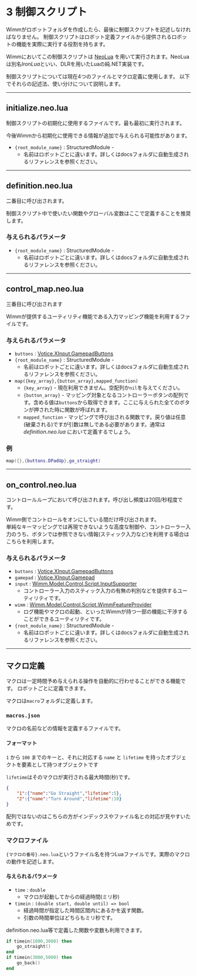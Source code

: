 # 3 制御スクリプト
Wimmがロボットフォルダを作成したら、最後に制御スクリプトを記述しなければなりません。
制御スクリプトはロボット定義ファイルから提供されるロボットの機能を実際に実行する役割を持ちます。

Wimmにおいてこの制御スクリプトは [NeoLua](https://github.com/neolithos/neolua) を用いて実行されます。NeoLuaは別名*IronLua*といい、DLRを用いたLuaの純.NET実装です。

制御スクリプトについては現在4つのファイルとマクロ定義に使用します。
以下でそれらの記述法、使い分けについて説明します。

---
## initialize.neo.lua
制御スクリプトの初期化に使用するファイルです。最も最初に実行されます。

今後Wimmから初期化に使用できる情報が追加で与えられる可能性があります。

- `{root_module_name}` : StructuredModule -
    - 名前はロボットごとに違います。詳しくはdocsフォルダに自動生成されるリファレンスを参照ください。
---
## definition.neo.lua
二番目に呼び出されます。

制御スクリプト中で使いたい関数やグローバル変数はここで定義することを推奨します。  

### 与えられるパラメータ
- `{root_module_name}` : StructuredModule -
    - 名前はロボットごとに違います。詳しくはdocsフォルダに自動生成されるリファレンスを参照ください。

---
## control_map.neo.lua
三番目に呼び出されます

Wimmが提供するユーティリティ機能である入力マッピング機能を利用するファイルです。
### 与えられるパラメータ
- `buttons` : [Votice.XInput.GamepadButtons](https://github.com/amerkoleci/Vortice.Windows/blob/main/src/Vortice.XInput/GamepadButtons.cs)
- `{root_module_name}` : StructuredModule -
    - 名前はロボットごとに違います。詳しくはdocsフォルダに自動生成されるリファレンスを参照ください。
- `map({key_array},{button_array},mapped_function)`
  - `{key_array}` - 現在利用できません。空配列か`nil`を与えてください。
  - `{button_array}` - マッピング対象となるコントローラーボタンの配列です。含める値は`buttons`から取得できます。ここに与えられた全てのボタンが押された時に関数が呼ばれます。
  - `mapped_function` - マッピングで呼び出される関数です。戻り値は任意(破棄される)ですが引数は無しである必要があります。通常は *definition.neo.lua* において定義するでしょう。
### 例
```lua
map({},{buttons.DPadUp},go_straight)
```

---
## on_control.neo.lua
コントロールループにおいて呼び出されます。呼び出し頻度は20回/秒程度です。

Wimm側でコントロールをオンにしている間だけ呼び出されます。  
単純なキーマッピングでは再現できないような高度な制御や、コントローラー入力のうち、ボタンでは参照できない情報(スティック入力など)を利用する場合はこちらを利用します。

### 与えられるパラメータ
- `buttons` : [Votice.XInput.GamepadButtons](https://github.com/amerkoleci/Vortice.Windows/blob/main/src/Vortice.XInput/GamepadButtons.cs)
- `gamepad` : [Votice.XInput.Gamepad](https://github.com/amerkoleci/Vortice.Windows/blob/main/src/Vortice.XInput/Gamepad.cs)
- `input` : [Wimm.Model.Control.Script.InputSupporter](https://github.com/yuki-asagoe/Wimm/blob/main/Wimm/Model/Control/Script/InputSupporter.cs)
  - コントローラー入力のスティック入力の有無の判別などを提供するユーティリティです。
- `wimm` : [Wimm.Model.Control.Script.WimmFeatureProvider](https://github.com/yuki-asagoe/Wimm/blob/main/Wimm/Model/Control/Script/WimmFeatureProvider.cs)
  - ログ機能やマクロの起動、といったWimmが持つ一部の機能に干渉することができるユーティリティです。
- `{root_module_name}` : StructuredModule -
    - 名前はロボットごとに違います。詳しくはdocsフォルダに自動生成されるリファレンスを参照ください。

---
## マクロ定義
マクロは一定時間予め与えられる操作を自動的に行わせることができる機能です。
ロボットごとに定義できます。

マクロは`macro`フォルダに定義します。

### `macros.json`
マクロの名前などの情報を定義するファイルです。

#### フォーマット
`1` から `100` までのキーと、それに対応する `name` と `lifetime` を持ったオブジェクトを要素として持つオブジェクトです

`lifetime`はそのマクロが実行される最大時間(秒)です。
```json
{
    "1":{"name":"Go Straight","lifetime":5},
    "2":{"name":"Turn Around","lifetime":10}
}
```
配列ではないのはこちらの方がインデックスやファイル名との対応が見やすいためです。

### マクロファイル
`{マクロの番号}.neo.lua`というファイル名を持つLuaファイルです。実際のマクロの動作を記述します。

#### 与えられるパラメータ
- `time` : `double`
  - マクロが起動してからの経過時間(ミリ秒)
- `timein` : `(double start, double until) => bool`
  - 経過時間が指定した時間区間内にあるかを返す関数。
  - 引数の時間単位はどちらもミリ秒です。

definition.neo.lua等で定義した関数や変数も利用できます。
```lua
if timein(1000,3000) then
    go_straight()
end
if timein(3000,5000) then
    go_back()
end
```